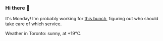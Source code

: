 ### Hi there :wave:

It's Monday! I'm probably working for [this bunch](https://github.com/kohofinancial), figuring out who should take care of which service.

Weather in Toronto: sunny, at +19°C.
